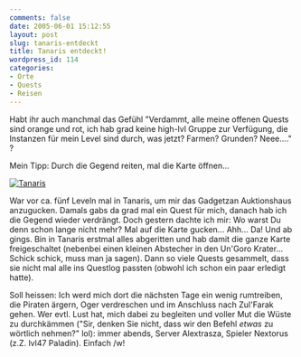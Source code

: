 ```yaml
---
comments: false
date: 2005-06-01 15:12:55
layout: post
slug: tanaris-entdeckt
title: Tanaris entdeckt!
wordpress_id: 114
categories:
- Orte
- Quests
- Reisen
---
```


Habt ihr auch manchmal das Gefühl "Verdammt, alle meine offenen Quests sind orange und rot, ich hab grad keine high-lvl Gruppe zur Verfügung, die Instanzen für mein Level sind durch, was jetzt? Farmen? Grunden? Neee...." ?

Mein Tipp: Durch die Gegend reiten, mal die Karte öffnen... 

[![Tanaris](http://photos14.flickr.com/16752041_c347e9bc9b.jpg)](http://www.flickr.com/photos/walsweer/16752041/)

War vor ca. fünf Leveln mal in Tanaris, um mir das Gadgetzan Auktionshaus anzugucken. Damals gabs da grad mal ein Quest für mich, danach hab ich die Gegend wieder verdrängt. Doch gestern dachte ich mir: Wo warst Du denn schon lange nicht mehr? Mal auf die Karte gucken... Ahh... Da! Und ab gings. Bin in Tanaris erstmal alles abgeritten und hab damit die ganze Karte freigeschaltet (nebenbei einen kleinen Abstecher in den Un'Goro Krater... Schick schick, muss man ja sagen). Dann so viele Quests gesammelt, dass sie nicht mal alle ins Questlog passten (obwohl ich schon ein paar erledigt hatte).

Soll heissen: Ich werd mich dort die nächsten Tage ein wenig rumtreiben, die Piraten ärgern, Oger verdreschen und im Anschluss nach Zul'Farak gehen. Wer evtl. Lust hat, mich dabei zu begleiten und voller Mut die Wüste zu durchkämmen ("Sir, denken Sie nicht, dass wir den Befehl _etwas_ zu wörtlich nehmen?" lol): immer abends, Server Alextrasza, Spieler Nextorus (z.Z. lvl47 Paladin). Einfach /w!
